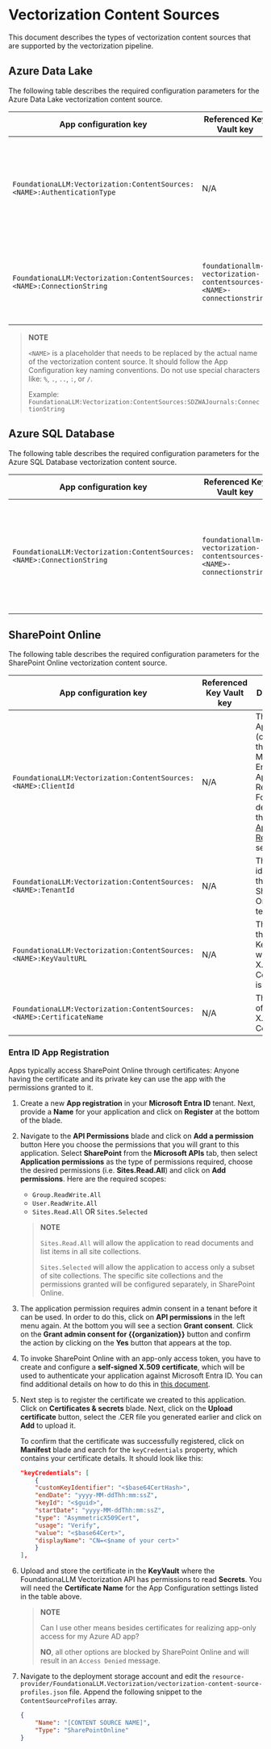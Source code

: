 # Vectorization Content Sources

This document describes the types of vectorization content sources that are supported by the vectorization pipeline.

## Azure Data Lake

The following table describes the required configuration parameters for the Azure Data Lake vectorization content source.

App configuration key | Referenced Key Vault key | Description
--- | --- | ---
`FoundationaLLM:Vectorization:ContentSources:<NAME>:AuthenticationType` | N/A | The authentication type used to connect to the underlying storage. Can be one of `AzureIdentity`, `AccountKey`, or `ConnectionString`.
`FoundationaLLM:Vectorization:ContentSources:<NAME>:ConnectionString` | `foundationallm-vectorization-contentsources-<NAME>-connectionstring` | The connection string to the Azure Storage account used for the the Azure Data Lake vectorization content source.

>**NOTE**
>
> `<NAME>` is a placeholder that needs to be replaced by the actual name of the vectorization content source. It should follow the App Configuration key naming conventions. Do not use special characters like: `%`, `.`, `..`, `:`, or `/`.
> 
> Example: `FoundationaLLM:Vectorization:ContentSources:SDZWAJournals:ConnectionString`

## Azure SQL Database

The following table describes the required configuration parameters for the Azure SQL Database vectorization content source.

App configuration key | Referenced Key Vault key | Description
--- | --- | ---
`FoundationaLLM:Vectorization:ContentSources:<NAME>:ConnectionString` | `foundationallm-vectorization-contentsources-<NAME>-connectionstring` | The connection string to the Azure SQL database used for the Azure SQL Database vectorization content source.

## SharePoint Online

The following table describes the required configuration parameters for the SharePoint Online vectorization content source.

App configuration key | Referenced Key Vault key | Description
--- | --- | ---
`FoundationaLLM:Vectorization:ContentSources:<NAME>:ClientId` | N/A | The Application (client) Id of the Microsoft Entra ID App Registration. For more details, see the [Entra ID App Registration](#entra-id-app-registration) section.
`FoundationaLLM:Vectorization:ContentSources:<NAME>:TenantId` | N/A | The unique identifier of the SharePoint Online tenant.
`FoundationaLLM:Vectorization:ContentSources:<NAME>:KeyVaultURL` | N/A | The URL of the KeyVault where the X.509 Certificate is stored.
`FoundationaLLM:Vectorization:ContentSources:<NAME>:CertificateName` | N/A | The name of the X.509 Certificate.

### Entra ID App Registration

Apps typically access SharePoint Online through certificates: Anyone having the certificate and its private key can use the app with the permissions granted to it.

1. Create a new **App registration** in your **Microsoft Entra ID** tenant. Next, provide a **Name** for your application and click on **Register** at the bottom of the blade.

2. Navigate to the **API Permissions** blade and click on **Add a permission** button Here you choose the permissions that you will grant to this application. Select **SharePoint** from the **Microsoft APIs** tab, then select **Application permissions** as the type of permissions required, choose the desired permissions (i.e. **Sites.Read.All**) and click on **Add permissions**. Here are the required scopes:

    - `Group.ReadWrite.All`
    - `User.ReadWrite.All`
    - `Sites.Read.All` OR `Sites.Selected`

    >**NOTE**
    > 
    > `Sites.Read.All` will allow the application to read documents and list items in all site collections.
    >
    > `Sites.Selected` will allow the application to access only a subset of site collections. The specific site collections and the permissions granted will be configured separately, in SharePoint Online.

3. The application permission requires admin consent in a tenant before it can be used. In order to do this, click on **API permissions** in the left menu again. At the bottom you will see a section **Grant consent**. Click on the **Grant admin consent for {{organization}}** button and confirm the action by clicking on the **Yes** button that appears at the top.

4. To invoke SharePoint Online with an app-only access token, you have to create and configure a **self-signed X.509 certificate**, which will be used to authenticate your application against Microsoft Entra ID. You can find additional details on how to do this in [this document](https://learn.microsoft.com/en-us/sharepoint/dev/solution-guidance/security-apponly-azuread#setting-up-an-azure-ad-app-for-app-only-access).

5. Next step is to register the certificate we created to this application. Click on **Certificates & secrets** blade. Next, click on the **Upload certificate** button, select the .CER file you generated earlier and click on **Add** to upload it. 

    To confirm that the certificate was successfully registered, click on **Manifest** blade and earch for the `keyCredentials` property, which contains your certificate details. It should look like this:
    ```json
    "keyCredentials": [
        {
        "customKeyIdentifier": "<$base64CertHash>",
        "endDate": "yyyy-MM-ddThh:mm:ssZ",
        "keyId": "<$guid>",
        "startDate": "yyyy-MM-ddThh:mm:ssZ",
        "type": "AsymmetricX509Cert",
        "usage": "Verify",
        "value": "<$base64Cert>",
        "displayName": "CN=<$name of your cert>"
        }
    ],
    ```

6. Upload and store the certificate in the **KeyVault** where the FoundationaLLM Vectorization API has permissions to read **Secrets**. You will need the **Certificate Name** for the App Configuration settings listed in the table above.

    > **NOTE**
    >
    > Can I use other means besides certificates for realizing app-only access for my Azure AD app?
    >
    > **NO**, all other options are blocked by SharePoint Online and will result in an `Access Denied` message.

7. Navigate to the deployment storage account and edit the `resource-provider/FoundationaLLM.Vectorization/vectorization-content-source-profiles.json` file. Append the following snippet to the `ContentSourceProfiles` array.

    ```json
    {
        "Name": "[CONTENT SOURCE NAME]",
        "Type": "SharePointOnline"
    }
    ```
